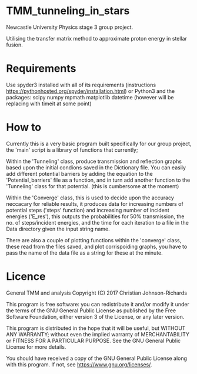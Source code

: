 # TMM_tunneling_in_stars

Newcastle University Physics stage 3 group project.

Utilising the transfer matrix method to approximate proton energy in stellar fusion.

# Requirements

Use spyder3 installed with all of its requirements (instructions https://pythonhosted.org/spyder/installation.html)
or 
Python3 and the packages:
scipy
numpy
mpmath
matplotlib
datetime (however will be replacing with timeit at some point)

# How to
Currently this is a very basic program built specifically for our group project, the 'main' script is a library of functions that currently;

Within the 'Tunneling' class, produce transmission and reflection graphs based upon the initial condions saved in the Dictionary file. You can easily add different potential barriers by adding the equation to the 'Potential_barriers' file as a function, and in turn add another function to the 'Tunneling' class for that potential. (this is cumbersome at the moment)

Within the 'Converge' class, this is used to decide upon the accuracy neccacary for reliable results, it produces data for increasing numbers of potential steps ('steps' function) and increasing number of incident energies ('E_res'), this outputs the probabilities for 50% transmission, the no. of steps/incident energies, and the time for each iteration to a file in the Data directory given the input string name.

There are also a couple of plotting functions within the 'converge' class, these read from the files saved, and plot corrispoiding graphs, you have to pass the name of the data file as a string for these at the minute.

# Licence 

General TMM and analysis
Copyright (C) 2017  Christian Johnson-Richards

This program is free software: you can redistribute it and/or modify
it under the terms of the GNU General Public License as published by
the Free Software Foundation, either version 3 of the License, or
any later version.

This program is distributed in the hope that it will be useful,
but WITHOUT ANY WARRANTY; without even the implied warranty of
MERCHANTABILITY or FITNESS FOR A PARTICULAR PURPOSE.  See the
GNU General Public License for more details.

You should have received a copy of the GNU General Public License
along with this program.  If not, see <https://www.gnu.org/licenses/>.
